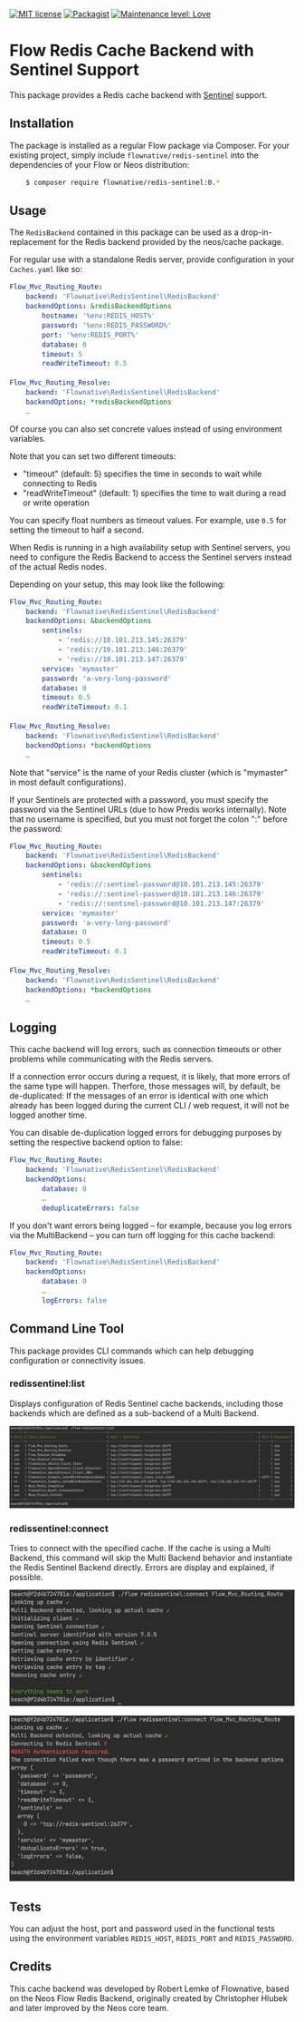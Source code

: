 [![MIT license](http://img.shields.io/badge/license-MIT-brightgreen.svg)](http://opensource.org/licenses/MIT)
[![Packagist](https://img.shields.io/packagist/v/flownative/redis-sentinel.svg)](https://packagist.org/packages/flownative/redis-sentinel)
[![Maintenance level: Love](https://img.shields.io/badge/maintenance-%E2%99%A1%E2%99%A1%E2%99%A1-ff69b4.svg)](https://www.flownative.com/en/products/open-source.html)

# Flow Redis Cache Backend with Sentinel Support

This package provides a Redis cache backend with
[Sentinel](https://redis.io/topics/sentinel) support.

## Installation

The package is installed as a regular Flow package via Composer. For your
existing project, simply include `flownative/redis-sentinel` into the
dependencies of your Flow or Neos distribution:

```bash
    $ composer require flownative/redis-sentinel:0.*
```

## Usage

The `RedisBackend` contained in this package can be used as a
drop-in-replacement for the Redis backend provided by the neos/cache package.

For regular use with a standalone Redis server, provide configuration in your
`Caches.yaml` like so:

```yaml
Flow_Mvc_Routing_Route:
    backend: 'Flownative\RedisSentinel\RedisBackend'
    backendOptions: &redisBackendOptions
        hostname: '%env:REDIS_HOST%'
        password: '%env:REDIS_PASSWORD%'
        port: '%env:REDIS_PORT%'
        database: 0
        timeout: 5
        readWriteTimeout: 0.5

Flow_Mvc_Routing_Resolve:
    backend: 'Flownative\RedisSentinel\RedisBackend'
    backendOptions: *redisBackendOptions
    …
```

Of course you can also set concrete values instead of using environment
variables.

Note that you can set two different timeouts:

- "timeout" (default: 5) specifies the time in seconds to wait while 
  connecting to Redis
- "readWriteTimeout" (default: 1) specifies the time to wait during a read 
  or write operation

You can specify float numbers as timeout values. For example, use `0.5` for 
setting the timeout to half a second.

When Redis is running in a high availability setup with Sentinel servers, you
need to configure the Redis Backend to access the Sentinel servers instead of
the actual Redis nodes.

Depending on your setup, this may look like the following:

```yaml
Flow_Mvc_Routing_Route:
    backend: 'Flownative\RedisSentinel\RedisBackend'
    backendOptions: &backendOptions
        sentinels:
            - 'redis://10.101.213.145:26379'
            - 'redis://10.101.213.146:26379'
            - 'redis://10.101.213.147:26379'
        service: 'mymaster'
        password: 'a-very-long-password'
        database: 0
        timeout: 0.5
        readWriteTimeout: 0.1

Flow_Mvc_Routing_Resolve:
    backend: 'Flownative\RedisSentinel\RedisBackend'
    backendOptions: *backendOptions
    …
``` 

Note that "service" is the name of your Redis cluster (which is "mymaster" in
most default configurations).

If your Sentinels are protected with a password, you must specify the 
password via the Sentinel URLs (due to how Predis works internally). Note 
that no username is specified, but you must not forget the colon ":" before 
the password:

```yaml
Flow_Mvc_Routing_Route:
    backend: 'Flownative\RedisSentinel\RedisBackend'
    backendOptions: &backendOptions
        sentinels:
            - 'redis://:sentinel-password@10.101.213.145:26379'
            - 'redis://:sentinel-password@10.101.213.146:26379'
            - 'redis://:sentinel-password@10.101.213.147:26379'
        service: 'mymaster'
        password: 'a-very-long-password'
        database: 0
        timeout: 0.5
        readWriteTimeout: 0.1

Flow_Mvc_Routing_Resolve:
    backend: 'Flownative\RedisSentinel\RedisBackend'
    backendOptions: *backendOptions
    …
```
## Logging

This cache backend will log errors, such as connection timeouts or other
problems while communicating with the Redis servers.

If a connection error occurs during a request, it is likely, that more errors of
the same type will happen. Therfore, those messages will, by default, be
de-duplicated: If the messages of an error is identical with one which already
has been logged during the current CLI / web request, it will not be logged
another time.

You can disable de-duplication logged errors for debugging purposes by
setting the respective backend option to false:

```yaml
Flow_Mvc_Routing_Route:
    backend: 'Flownative\RedisSentinel\RedisBackend'
    backendOptions:
        database: 0
        …
        deduplicateErrors: false
```

If you don't want errors being logged – for example, because you log errors via
the MultiBackend – you can turn off logging for this cache backend:

```yaml
Flow_Mvc_Routing_Route:
    backend: 'Flownative\RedisSentinel\RedisBackend'
    backendOptions:
        database: 0
        …
        logErrors: false
```

## Command Line Tool

This package provides CLI commands which can help debugging configuration or 
connectivity issues.

### redissentinel:list

Displays configuration of Redis Sentinel cache backends, including those 
backends which are defined as a sub-backend of a Multi Backend. 

![Screenshot](./Documentation/Screenshot-ListCommand.png)

### redissentinel:connect

Tries to connect with the specified cache. If the cache is using a Multi 
Backend, this command will skip the Multi Backend behavior and instantiate 
the Redis Sentinel Backend directly. Errors are display and explained, if 
possible. 

![Screenshot](./Documentation/Screenshot-ConnectCommand.png)

![Screenshot](./Documentation/Screenshot-ConnectCommandWithError.png)

## Tests

You can adjust the host, port and password used in the functional tests 
using the environment variables `REDIS_HOST`, `REDIS_PORT` and `REDIS_PASSWORD`.

## Credits

This cache backend was developed by Robert Lemke of Flownative, based on the
Neos Flow Redis Backend, originally created by Christopher Hlubek and later
improved by the Neos core team. 
